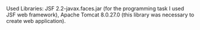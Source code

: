 Used Libraries:
JSF 2.2-javax.faces.jar (for the programming task I used JSF web framework),
Apache Tomcat 8.0.27.0 (this library was necessary to create web application).
